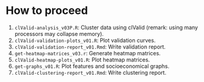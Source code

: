 # How to proceed
1. ``clValid-analysis_v03P.R``: Cluster data using clValid (remark: using many processors may collapse memory).
2. ``clValid-validation-plots_v01.R``: Plot validation curves.
3. ``clValid-validation-report_v01.Rmd``: Write validation report.
4. ``get-heatmap-matrices_v03.r``: Generate heatmap matrices.
5. ``clValid-heatmap-plots_v01.R``: Plot heatmap matrices.
6. ``get-graphs_v01.R``: Plot features and socioeconomical graphs.
7. ``clValid-clustering-report_v01.Rmd``: Write clustering report.